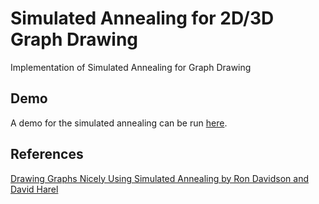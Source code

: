 # Simulated Annealing for 2D/3D Graph Drawing

Implementation of Simulated Annealing for Graph Drawing

## Demo

A demo for the simulated annealing can be run [here](https://stakikawa.github.io/demos/simulated-annealing-graph-drawing/).

## References

[Drawing Graphs Nicely Using Simulated Annealing by Ron Davidson and David Harel](https://dl.acm.org/doi/pdf/10.1145/234535.234538)
